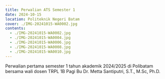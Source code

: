 ```yaml
---
title: Perwalian ATS Semester 1
date: 2024-10-15
location: Politeknik Negeri Batam
cover: ./IMG-20241015-WA0002.jpg
contents:
  - ./IMG-20241015-WA0002.jpg
  - ./IMG-20241015-WA0004.jpg
  - ./IMG-20241015-WA0006.jpg
  - ./IMG-20241015-WA0008.jpg
  - ./IMG-20241015-WA0010.jpg
---
```


Perwalian pertama semester 1 tahun akademik 2024/2025 di Polibatam bersama wali dosen TRPL 1B Pagi Bu Dr. Metta Santiputri, S.T., M.Sc, Ph.D.